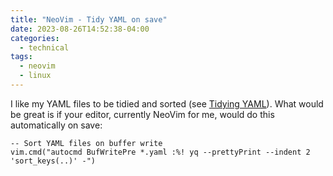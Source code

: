 ```yaml
---
title: "NeoVim - Tidy YAML on save"
date: 2023-08-26T14:52:38-04:00
categories:
  - technical
tags:
  - neovim
  - linux
---
```

I like my YAML files to be tidied and sorted (see [Tidying YAML](https://www.alexdyas.com/technical/YAML-tidy/)). What would be great is if your editor, currently NeoVim for me, would do this automatically on save:
```
-- Sort YAML files on buffer write
vim.cmd("autocmd BufWritePre *.yaml :%! yq --prettyPrint --indent 2 'sort_keys(..)' -")
```

